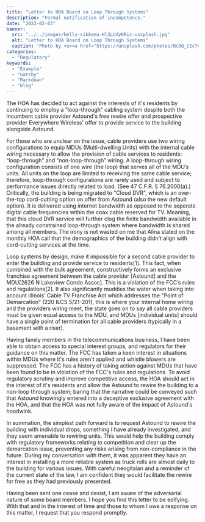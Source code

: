 ```yaml
---
title: "Letter to HOA Board on Loop Through Systems"
description: "Formal notification of incompetence."
date: "2023-02-03"
banner:
  src: "../../images/kelly-sikkema-Hl3LUdyKRic-unsplash.jpg"
  alt: "Letter to HOA Board on Loop Through Systems"
  caption: 'Photo by <u><a href="https://unsplash.com/photos/Nc5Q_CEcY44">Florian Olivo</a></u>'
categories:
  - "Regulatory"
keywords:
  - "Example"
  - "Gatsby"
  - "Markdown"
  - "Blog"
---
```


The HOA has decided to act against the interests of it's residents by continuing to employ a “loop-through” cabling system despite both the incumbent cable provider Astound's free rewire offer and prospective provider Everywhere Wireless' offer to provide service to the building alongside Astound.

For those who are unclear on the issue, cable providers use two wiring configurations to equip MDUs (Multi-dwelling Units) with the internal cable wiring necessary to allow the provision of cable services to residents: “loop-through” and “non-loop-through” wiring. A loop-through wiring configuration consists of one wire (the loop) that serves all of the MDU’s units. All units on the loop are limited to receiving the same cable service; therefore, loop-through configurations are rarely used and subject to performance issues directly related to load. (See 47 C.F.R. § 76.2000(a).) Critically, the building is being migrated to "Cloud DVR", which is an over-the-top cord-cutting option on offer from Astound (also the new default option). It is delivered using internet bandwidth as opposed to the seperate digital cable frequencies within the coax cable reserved for TV. Meaning, that this cloud DVR service will further clog the finite bandwidth available in the already constrained loop-through system where bandwidth is shared among all members. The irony is not wasted on me that Alina stated on the monthly HOA call that the demographics of the building didn't align with cord-cutting services at the time.

Loop systems by design, make it impossible for a second cable provider to enter the building and provide service to residents[1]. This fact, when combined with the bulk agreement, constructively forms an exclusive franchise agreement between the cable provider [Astound] and the MDU[2626 N Lakeview Condo Assoc]. This is a violation of the FCC’s rules and regulations[2]. It also significantly muddies the water when taking into account Illinois’ Cable TV Franchise Act which addresses the "Point of Demarcation" (220 ILCS 5/21-201), this is where your internal home wiring and the providers wiring meet, the state goes on to say all cable providers must be given equal access to the MDU, and MDUs [individual units] should have a single point of termination for all cable providers (typically in a basement with a riser).

Having family members in the telecommunications business, I have been able to obtain access to special interest groups, and regulators for their guidance on this matter. The FCC has taken a keen interest in situations within MDUs where it's rules aren't applied and whistle blowers are suppressed. The FCC has a history of taking action against MDUs that have been found to be in violation of the FCC's rules and regulations. To avoid regulatory scrutiny and improve competitive access, the HOA should act in the interest of it's residents and allow the Astound to rewire the building to a non-loop through system; baring that the narrative could be conveyed such that Astound knowingly entered into a deceptive exclusive agreement with the HOA, and that the HOA was not fully aware of the impact of Astound's hoodwink.

In summation, the simplest path forward is to request Astound to rewire the building with individual drops, something I have already investigated, and they seem amenable to rewiring units. This would help the building comply with regulatory frameworks relating to competition and clear up the demarcation issue, preventing any risks arising from non-compliance in the future. During my conversation with them, it was apparent they have an interest in installing a more reliable system as truck rolls are almost daily to the building for various issues. With careful neogitaian and a reminder of the current state of the law, I am confident they would facilitate the rewire for free as they had previously presented.

Having been sent one cease and desist, I am aware of the adversarial nature of some board members. I hope you find this letter to be edifying. With that and in the interest of time and those to whom I owe a response on this matter, I request that you respond promptly.
